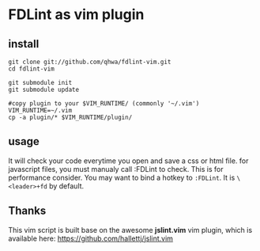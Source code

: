 # FDLint as vim plugin

## install

    git clone git://github.com/qhwa/fdlint-vim.git
    cd fdlint-vim

    git submodule init
    git submodule update

    #copy plugin to your $VIM_RUNTIME/ (commonly '~/.vim')
    VIM_RUNTIME=~/.vim
    cp -a plugin/* $VIM_RUNTIME/plugin/


## usage
It will check your code everytime you open and save a css or html file.
for javascript files, you must manualy call :FDLint to check. This is for performance consider.
You may want to bind a hotkey to `:FDLint`. It is `\<leader>+fd` by default.

## Thanks
This vim script is built base on the awesome **jslint.vim** vim plugin, which is available here:
https://github.com/hallettj/jslint.vim
